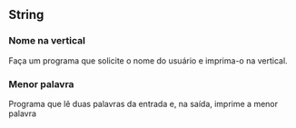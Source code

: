 ## String

### Nome na vertical
Faça um programa que solicite o nome do usuário e imprima-o na vertical.

### Menor palavra
Programa que lê duas palavras da entrada e, na saída, imprime a menor palavra
